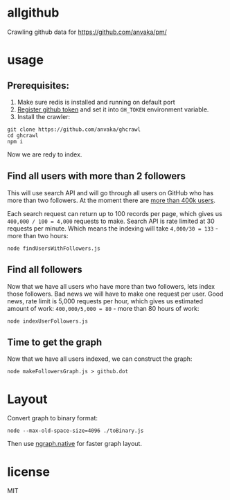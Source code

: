 # allgithub

Crawling github data for https://github.com/anvaka/pm/

# usage

## Prerequisites:

1. Make sure redis is installed and running on default port
2. [Register github token](https://help.github.com/articles/creating-an-access-token-for-command-line-use/)
and set it into `GH_TOKEN` environment variable.
3. Install the crawler:

```
git clone https://github.com/anvaka/ghcrawl
cd ghcrawl
npm i
```

Now we are redy to index.

## Find all users with more than 2 followers

This will use search API and will go through all users on GitHub who has more
than two followers.  At
the moment there are [more than 400k users](https://github.com/search?q=followers%3A%3E2&type=Users&utf8=%E2%9C%93).

Each search request can return up to 100 records per page, which gives us
`400,000 / 100 = 4,000` requests to make. Search API is rate limited at 30
requests per minute. Which means the indexing will take `4,000/30 = 133` -
more than two hours:

```
node findUsersWithFollowers.js
```

## Find all followers

Now that we have all users who have more than two followers, lets index
those followers. Bad news we will have to make one request per user.
Good news, rate limit is 5,000 requests per hour, which gives us estimated
amount of work: `400,000/5,000 = 80` - more than 80 hours of work:

```
node indexUserFollowers.js
```

## Time to get the graph

Now that we have all users indexed, we can construct the graph:

```
node makeFollowersGraph.js > github.dot
```

# Layout

Convert graph to binary format:

```
node --max-old-space-size=4096 ./toBinary.js
```

Then use [ngraph.native](https://github.com/anvaka/ngraph.native) for faster
graph layout.

# license

MIT
